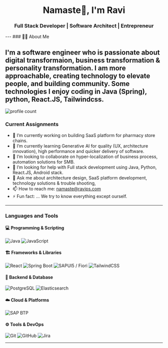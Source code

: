 <!-- Profile Header -->
<h1 align="center">Namaste🙏, I'm Ravi</h1>
<h3 align="center"> Full Stack Developer |  Software Architect | Entrepreneur  </h3>
---
<!-- About Me -->
### 👩‍💻 About Me

I'm a software engineer who is passionate about digital transformaion, business transformation & personality transformation. I am more approachable, creating technology to elevate people, and building community. Some technologies I enjoy coding in Java (Spring), python, React.JS, Tailwindcss.  
---
![profile count](https://komarev.com/ghpvc/?username=ravips18&color=red)

### Current Assignments
- 🔭 I’m currently working on building SaaS platform for pharmacy store chains.
- 🌱 I’m currently learning Generative AI for quality (UX, architecture innovation), high performance and quicker delivery of software.
- 👯 I’m looking to collaborate on hyper-localization of business process, automation solutions for SMB.
- 🤔 I’m looking for help with Full stack development using Java, Python, React.JS, Android stack.
- 💬 Ask me about architecture design, SaaS platform development, technology solutions & trouble shooting, 
- 📫 How to reach me: namaste@ravips.com  
- ⚡ Fun fact: ... We try to know everything except ourself.
---
### Languages and Tools

<p>
 
#### 💻 Programming & Scripting
![Java](https://img.shields.io/badge/Java-ED8B00?style=flat&logo=openjdk&logoColor=white)
![JavaScript](https://img.shields.io/badge/JavaScript-F7DF1E?style=flat&logo=javascript&logoColor=black)

#### 🏗️ Frameworks & Libraries
![React](https://img.shields.io/badge/React-61DAFB?style=flat&logo=react&logoColor=black)
![Spring Boot](https://img.shields.io/badge/Spring%20Boot-6DB33F?style=flat&logo=spring-boot&logoColor=white)
![SAPUI5 / Fiori](https://img.shields.io/badge/SAPUI5%20%2F%20Fiori-F0AB00?style=flat&logo=sap&logoColor=white)
![TailwindCSS](https://img.shields.io/badge/TailwindCSS-38B2AC?style=flat&logo=tailwind-css&logoColor=white)

#### 📡 Backend & Database
![PostgreSQL](https://img.shields.io/badge/PostgreSQL-336791?style=flat&logo=postgresql&logoColor=white)
![Elasticsearch](https://img.shields.io/badge/Elasticsearch-005571?style=flat&logo=elasticsearch&logoColor=white)

#### ☁️ Cloud & Platforms
![SAP BTP](https://img.shields.io/badge/SAP%20BTP-0092D5?style=flat&logo=sap&logoColor=white)

#### ⚙️ Tools & DevOps
![Git](https://img.shields.io/badge/Git-F05032?style=flat&logo=git&logoColor=white)
![GitHub](https://img.shields.io/badge/GitHub-181717?style=flat&logo=github&logoColor=white)
![Jira](https://img.shields.io/badge/Jira-0052CC?style=flat&logo=jira&logoColor=white)

---
  
</p>
